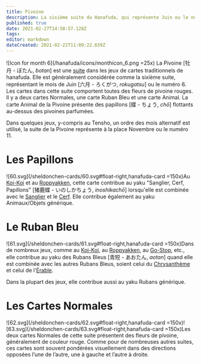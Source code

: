 ```yaml
---
title: Pivoine
description: La sixième suite du Hanafuda, qui représente Juin ou le numéro 6
published: true
date: 2021-02-27T14:58:57.128Z
tags: 
editor: markdown
dateCreated: 2021-02-22T11:09:22.659Z
---
```


![Icon for month 6](/hanafuda/icons/monthicon_6.png =25x) La Pivoine [牡丹 - ぼたん, *botan*] est une [suite](/fr/hanafuda/guide/suites) dans les jeux de cartes traditionnels de hanafuda. Elle est généralement considérée comme la sixième suite, représentant le mois de Juin [六月	- ろくがつ,	*rokugatsu*] ou le numéro 6. Les cartes dans cette suite comportent toutes des fleurs de pivoine rouges. Il y a deux cartes Normales, une carte Ruban Bleu et une carte Animal. La carte Animal de la Pivoine présente des papillons [蝶 - ちょう, *chō*] flottants au-dessus des pivoines parfumées.

Dans quelques jeux, y-compris au Tensho, un ordre des mois alternatif est utilisé, la suite de la Pivoine représente à la place Novembre ou le numéro 11.

# Les Papillons
![60.svg](/sheldonchen-cards/60.svg#float-right,hanafuda-card =150x)Au [Koi-Koi](/en/hanafuda/games/koi-koi) et au [Roppyakken](/en/hanafuda/games/roppyakken), cette carte contribue au yaku "Sanglier, Cerf, Papillons" [猪鹿蝶 - いのしかちょう, *inoshikachō*] lorsqu'elle est combinée avec le [Sanglier](/fr/hanafuda/guide/Lespédéza#le-sanglier) et le [Cerf](/fr/hanafuda/guide/Érable#le-cerf). Elle contribue également au yaku Animaux/Objets générique. 

# Le Ruban Bleu
![61.svg](/sheldonchen-cards/61.svg#float-right,hanafuda-card =150x)Dans de nombreux jeux, comme au [Koi-Koi](/en/hanafuda/games/koi-koi), au [Roppyakken](/en/hanafuda/games/roppyakken), au [Go-Stop](/en/hanafuda/games/go-stop), etc., elle contribue au yaku des Rubans Bleus [青短 - あおたん, *aotan*] quand elle est combinée avec les autres Rubans Bleus, soient celui du [Chrysanthème](/fr/hanafuda/guide/Chrysanthème#le-ruban-bleu) et celui de l'[Érable](/fr/hanafuda/guide/Érable#le-ruban-bleu). 

Dans la plupart des jeux, elle contribue aussi au yaku Rubans générique.

# Les Cartes Normales
![62.svg](/sheldonchen-cards/62.svg#float-right,hanafuda-card =150x)![63.svg](/sheldonchen-cards/63.svg#float-right,hanafuda-card =150x)Les deux cartes Normales de cette suite présentent des fleurs de pivoine, généralement de couleur rouge. Comme pour de nombreuses autres suites, ces cartes sont souvent pondérées visuellement dans des directions opposées l’une de l’autre, une à gauche et l’autre à droite.